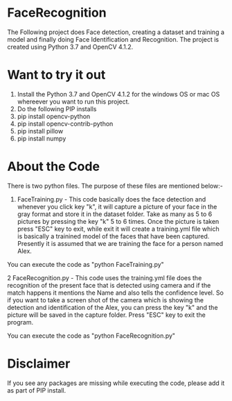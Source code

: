 # FaceRecognition
The Following project does Face detection, creating a dataset and training a model and finally doing Face Identification and Recognition. The project is created using Python 3.7 and OpenCV 4.1.2. 

# Want to try it out
1. Install the Python 3.7 and OpenCV 4.1.2 for the windows OS or mac OS whereever you want to run this project.
2. Do the following PIP installs
3. pip install opencv-python 
4. pip install opencv-contrib-python
5. pip install pillow
6. pip install numpy

# About the Code
There is two python files. The purpose of these files are mentioned below:-

1. FaceTraining.py - This code basically does the face detection and whenever you click key "k", it will capture a picture of your face in the gray format and store it in the dataset folder. Take as many as 5 to 6 pictures by pressing the key "k" 5 to 6 times. Once the picture is taken press "ESC" key to exit, while exit it will create a training.yml file which is basically a trainined model of the faces that have been captured. Presently it is assumed that we are training the face for a person named Alex. 

You can execute the code as "python FaceTraining.py"

2 FaceRecognition.py - This code uses the training.yml file does the recognition of the present face that is detected using camera and if the match happens it mentions the Name and also tells the confidence level. So if you want to take a screen shot of the camera which is showing the detection and identification of the Alex, you can press the key "k" and the picture will be saved in the capture folder. Press "ESC" key to exit the program.

You can execute the code as "python FaceRecognition.py"

# Disclaimer
If you see any packages are missing while executing the code, please add it as part of PIP install.
